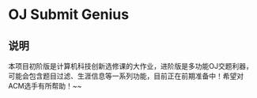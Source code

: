 # OJ Submit Genius
## 说明
本项目初阶版是计算机科技创新选修课的大作业，进阶版是多功能OJ交题利器，可能会包含题目过滤、生涯信息等一系列功能，目前正在前期准备中！希望对ACM选手有所帮助！~~
